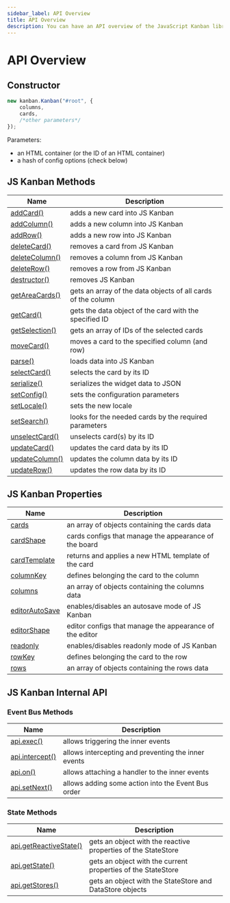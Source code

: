 ```yaml
---
sidebar_label: API Overview
title: API Overview
description: You can have an API overview of the JavaScript Kanban library in the documentation. Browse developer guides and API reference, try out code examples and live demos.
---
```


# API Overview

## Constructor

~~~js
new kanban.Kanban("#root", {
	columns,
	cards,
	/*other parameters*/
});
~~~

Parameters:

- an HTML container (or the ID of an HTML container)
- a hash of config options (check below)

## JS Kanban Methods

| Name                                         				  		| Description                                            			 |
| ----------------------------------------------------------| -------------------------------------------------------------|
| [addCard()](../methods/js_kanban_addcard_method)  	  		| adds a new card into JS Kanban          				   			 		 |
| [addColumn()](../methods/js_kanban_addcolumn_method)  		| adds a new column into JS Kanban                   		 	 		 |
| [addRow()](../methods/js_kanban_addrow_method)    	  		| adds a new row into JS Kanban                      					 |
| [deleteCard()](../methods/js_kanban_deletecard_method)		| removes a card from JS Kanban                      			   	 |
| [deleteColumn()](../methods/js_kanban_deletecolumn_method)| removes a column from JS Kanban                      			 	 |
| [deleteRow()](../methods/js_kanban_deleterow_method)      | removes a row from JS Kanban                        		   	 |
| [destructor()](../methods/js_kanban_destructor_method)		| removes JS Kanban                   								   			 |
| [getAreaCards()](../methods/js_kanban_getareacards_method)| gets an array of the data objects of all cards of the column |
| [getCard()](../methods/js_kanban_getcard_method)      		| gets the data object of the card with the specified ID 			 |
| [getSelection()](../methods/js_kanban_getselection_method)| gets an array of IDs of the selected cards			 						 |
| [moveCard()](../methods/js_kanban_movecard_method)      	| moves a card to the specified column (and row)			 				 |
| [parse()](../methods/js_kanban_parse_method)      				| loads data into JS Kanban			 													  	 |
| [selectCard()](../methods/js_kanban_selectcard_method)    | selects the card by its ID  														 		 |
| [serialize()](../methods/js_kanban_serialize_method)      | serializes the widget data to JSON  					          		 |
| [setConfig()](../methods/js_kanban_setconfig_method)      | sets the configuration parameters 					          		   |
| [setLocale()](../methods/js_kanban_setlocale_method)      | sets the new locale  			                        		       |
| [setSearch()](../methods/js_kanban_setsearch_method)      | looks for the needed cards by the required parameters 			 |
| [unselectCard()](../methods/js_kanban_unselectcard_method)| unselects card(s) by its ID			  													 |
| [updateCard()](../methods/js_kanban_updatecard_method)    | updates the card data	by its ID	  													 |
| [updateColumn()](../methods/js_kanban_updatecolumn_method)| updates the column data	by its ID	  												 |
| [updateRow()](../methods/js_kanban_updaterow_method)      | updates the row data by its ID	  													 |

## JS Kanban Properties

| Name                                           		         | Description                                              |
| -----------------------------------------------------------| ---------------------------------------------------------|
| [cards](../config/js_kanban_cards_config) 				         | an array of objects containing the cards data 		  	    |
| [cardShape](../config/js_kanban_cardshape_config)          | cards configs that manage the appearance of the board    |
| [cardTemplate](../config/js_kanban_cardtemplate)           | returns and applies a new HTML template of the card      |
| [columnKey](../config/js_kanban_columnkey_config)          | defines belonging the card to the column                 |
| [columns](../config/js_kanban_columns_config)              | an array of objects containing the columns data          |
| [editorAutoSave](../config/js_kanban_editorautosave_config)| enables/disables an autosave mode of JS Kanban           |
| [editorShape](../config/js_kanban_editorshape_config) 	   | editor configs that manage the appearance of the editor	|
| [readonly](../config/js_kanban_readonly_config)            | enables/disables readonly mode of JS Kanban          	  |
| [rowKey](../config/js_kanban_rowkey_config)        	       | defines belonging the card to the row                    |
| [rows](../config/js_kanban_rows_config)                    | an array of objects containing the rows data             |

## JS Kanban Internal API

### Event Bus Methods

| Name                               																     | Description                                                  |
| -----------------------------------------------------------------------| ------------------------------------------------------------ |
| [api.exec()](../internal/js_kanban_exec_method) 											 | allows triggering the inner events                           |
| [api.intercept()](../internal/js_kanban_intercept_method)   					 | allows intercepting and preventing the inner events          |
| [api.on()](../internal/js_kanban_on_method)   												 | allows attaching a handler to the inner events               |
| [api.setNext()](../internal/js_kanban_setnext_method)     						 | allows adding some action into the Event Bus order           |

### State Methods

| Name                               																     | Description                                                  |
| -----------------------------------------------------------------------| ------------------------------------------------------------ |
| [api.getReactiveState()](../internal/js_kanban_getreactivestate_method)| gets an object with the reactive properties of the StateStore|
| [api.getState()](../internal/js_kanban_getstate_method)    					   | gets an object with the current properties of the StateStore |
| [api.getStores()](../internal/js_kanban_getstores_method)    				   | gets an object with the StateStore and DataStore objects     |
